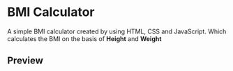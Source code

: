 # BMI Calculator

A simple BMI calculator created by using HTML, CSS and JavaScript.
Which calculates the BMI on the basis of <b>Height</b> and <b>Weight</b>

## Preview